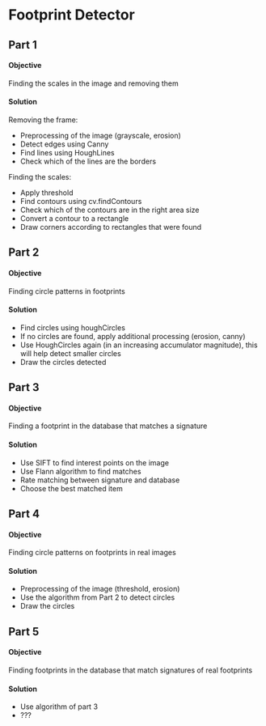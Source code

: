 # Footprint Detector

## Part 1
#### Objective 
Finding the scales in the image and removing them
#### Solution
Removing the frame:
* Preprocessing of the image (grayscale, erosion)
* Detect edges using Canny
* Find lines using HoughLines
* Check which of the lines are the borders

Finding the scales:
* Apply threshold
* Find contours using cv.findContours
* Check which of the contours are in the right area size
* Convert a contour to a rectangle
* Draw corners according to rectangles that were found

## Part 2
#### Objective 
Finding circle patterns in footprints
#### Solution
* Find circles using houghCircles
* If no circles are found, apply additional processing (erosion, canny)
* Use HoughCircles again (in an increasing accumulator magnitude), this will help detect smaller circles
* Draw the circles detected

## Part 3
#### Objective 
Finding a footprint in the database that matches a signature
#### Solution
* Use SIFT to find interest points on the image
* Use Flann algorithm to find matches
* Rate matching between signature and database
* Choose the best matched item

## Part 4
#### Objective 
Finding circle patterns on footprints in real images
#### Solution
* Preprocessing of the image (threshold, erosion)
* Use the algorithm from Part 2 to detect circles
* Draw the circles

## Part 5
#### Objective 
Finding footprints in the database that match signatures of real footprints
#### Solution
* Use algorithm of part 3
* ???
